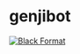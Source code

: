 # genjibot

[![Black Format](https://github.com/tylovejoy/genjibot/actions/workflows/black.yml/badge.svg?branch=master)](https://github.com/tylovejoy/genjibot/actions/workflows/black.yml)
